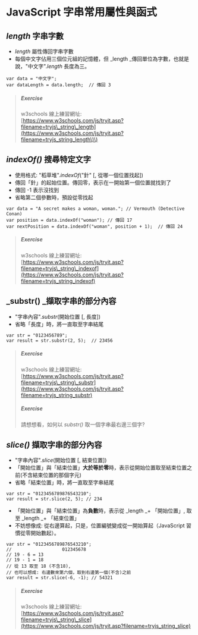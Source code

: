 # JavaScript 字串常用屬性與函式

## _length_ 字串字數

* _length_ 屬性傳回字串字數
* 每個中文字佔用三個位元組的記憶體，但 _length _傳回單位為字數，也就是說，"中文字"._length_ 長度為三。

```
var data = "中文字";
var dataLength = data.length;  // 傳回 3
```

> ##### _**Exercise**_
>
> w3schools 線上練習網址:  
> [https://www.w3schools.com/js/tryit.asp?filename=tryjs\_string\_length](https://www.w3schools.com/js/tryit.asp?filename=tryjs_string_length\)\)

## _indexOf\(\)_ 搜尋特定文字

* 使用格式: "稻草堆"._indexOf_\("針" \[, 從哪一個位置找起\]\)
* 傳回「針」的起始位置。傳回零，表示在一開始第一個位置就找到了
* 傳回 -1 表示沒找到
* 省略第二個參數時，預設從零找起

```
var data = "A secret makes a woman, woman."; // Vermouth (Detective Conan)
var position = data.indexOf("woman"); // 傳回 17
var nextPosition = data.indexOf("woman", position + 1);  // 傳回 24
```

> ##### _**Exercise**_
>
> w3schools 線上練習網址:  
> [https://www.w3schools.com/js/tryit.asp?filename=tryjs\_string\_indexof](https://www.w3schools.com/js/tryit.asp?filename=tryjs_string_indexof)

## _substr\(\) _擷取字串的部分內容

* "字串內容"._substr_\(開始位置 \[, 長度\]\)
* 省略「長度」時，將一直取至字串結尾

```
var str = "0123456789";
var result = str.substr(2, 5);  // 23456
```

> ##### _**Exercise**_
>
> w3schools 線上練習網址:  
> [https://www.w3schools.com/js/tryit.asp?filename=tryjs\_string\_substr](https://www.w3schools.com/js/tryit.asp?filename=tryjs_string_substr)
>
> ##### _**Exercise**_
>
> 請想想看，如何以 _substr\(\)_ 取一個字串最右邊三個字?

## _slice\(\)_ 擷取字串的部分內容

* "字串內容"._slice_\(開始位置 \[, 結束位置\]\)
* 「開始位置」與「結束位置」**大於等於零**時，表示從開始位置取至結束位置之前\(不含結束位置的那個字元\)
* 省略「結束位置」時，將一直取至字串結尾

```
var str = "0123456789876543210";
var result = str.slice(2, 5); // 234
```

* 「開始位置」與「結束位置」為**負數**時，表示從 _length _+ 「開始位置」, 取至 _length _+ 「結束位置」
* 不妨想像成: 從右邊算起，只是，位置編號變成從一開始算起（JavaScript 習慣從零開始數起）。

```
var str = "0123456789876543210";
//                   012345678
// 19 - 6 = 13
// 19 - 1 = 18
// 從 13 取至 18 (不含18), 
// 也可以想成: 右邊數來第六個，取到右邊第一個(不含)之前
var result = str.slice(-6, -1); // 54321
```

> ##### _**Exercise**_
>
> w3schools 線上練習網址:  
> [https://www.w3schools.com/js/tryit.asp?filename=tryjs\_string\_slice](https://www.w3schools.com/js/tryit.asp?filename=tryjs_string_slice)





